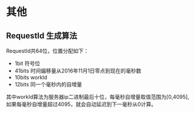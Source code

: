 # 其他

## RequestId 生成算法
RequestId共64位，位置分配如下：
* 1bit   符号位
* 41bits 时间偏移量从2016年11月1日零点到现在的毫秒数
* 10bits workId
* 12bits 同一个毫秒内的自增量

其中workId算法为服务器ip二进制最后十位，每毫秒自增量取值范围为[0,4095],如果每毫秒自增量超过4095，就会自动延迟到下一毫秒从0计算。
